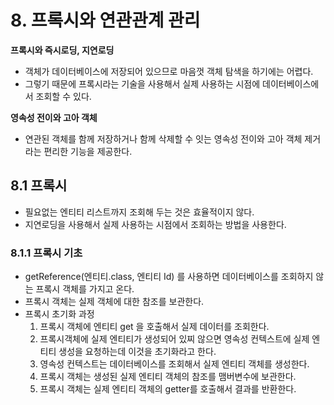# **8. 프록시와 연관관계 관리**
**프록시와 즉시로딩, 지연로딩**
- 객체가 데이터베이스에 저장되어 있으므로 마음껏 객체 탐색을 하기에는 어렵다.
- 그렇기 때문에 프록시라는 기술을 사용해서 실제 사용하는 시점에 데이터베이스에서 조회할 수 있다.

**영속성 전이와 고아 객체**
- 연관된 객체를 함께 저장하거나 함께 삭제할 수 잇는 영속성 전이와 고아 객체 제거라는 편리한 기능을 제공한다.

## **8.1 프록시**
- 필요없는 엔티티 리스트까지 조회해 두는 것은 효율적이지 않다.
- 지연로딩을 사용해서 실제 사용하는 시점에서 조회하는 방법을 사용한다.

### **8.1.1 프록시 기초**
- getReference(엔티티.class, 엔티티 Id) 를 사용하면 데이터베이스를 조회하지 않는 프록시 객체를 가지고 온다.
- 프록시 객체는 실제 객체에 대한 참조를 보관한다.
- 프록시 초기화 과정
  1. 프록시 객체에 엔티티 get 을 호출해서 실제 데이터를 조회한다.
  2. 프록시객체에 실제 엔티티가 생성되어 있찌 않으면 영속성 컨텍스트에 실제 엔티티 생성을 요청하는데 이것을 초기화라고 한다.
  3. 영속성 컨텍스트는 데이터베이스를 조회해서 실제 엔티티 객체를 생성한다.
  4. 프록시 객체는 생성된 실제 엔티티 객체의 참조를 맴버변수에 보관한다.
  5. 프록시 객체는 실제 엔티티 객체의 getter를 호출해서 결과를 반환한다.

